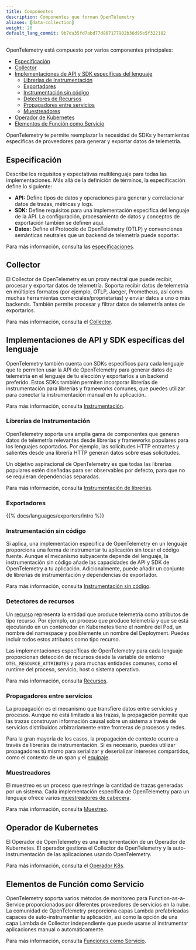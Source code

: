 ```yaml
---
title: Componentes
description: Componentes que forman OpenTelemetry
aliases: [data-collection]
weight: 20
default_lang_commit: 9b7da35fd7abd77d867177902b36d95e5f322182
---
```


OpenTelemetry está compuesto por varios componentes principales:

- [Especificación](#especificación)
- [Collector](#collector)
- [Implementaciones de API y SDK específicas del lenguaje](#implementaciones-de-api-y-sdk-específicas-del-lenguaje)
  - [Librerías de Instrumentación](#librerías-de-instrumentación)
  - [Exportadores](#exportadores)
  - [Instrumentación sin código](#instrumentación-sin-código)
  - [Detectores de Recursos](#detectores-de-recursos)
  - [Propagadores entre servicios](#propagadores-entre-servicios)
  - [Muestreadores](#muestreadores)
- [Operador de Kubernetes](#operador-de-kubernetes)
- [Elementos de Función como Servicio](#elementos-de-función-como-servicio)

OpenTelemetry te permite reemplazar la necesidad de SDKs y herramientas
específicas de proveedores para generar y exportar datos de telemetría.

## Especificación

Describe los requisitos y expectativas multilenguaje para todas las
implementaciones. Más allá de la definición de términos, la especificación
define lo siguiente:

- **API:** Define tipos de datos y operaciones para generar y correlacionar
  datos de trazas, métricas y logs.
- **SDK:** Define requisitos para una implementación específica del lenguaje de
  la API. La configuración, procesamiento de datos y conceptos de exportación
  también se definen aquí.
- **Datos:** Define el Protocolo de OpenTelemetry (OTLP) y convenciones
  semánticas neutrales que un backend de telemetría puede soportar.

Para más información, consulta las [especificaciones](/docs/specs/).

## Collector

El Collector de OpenTelemetry es un proxy neutral que puede recibir, procesar y
exportar datos de telemetría. Soporta recibir datos de telemetría en múltiples
formatos (por ejemplo, OTLP, Jaeger, Prometheus, así como muchas herramientas
comerciales/proprietarias) y enviar datos a uno o más backends. También permite
procesar y filtrar datos de telemetría antes de exportarlos.

Para más información, consulta el [Collector](/docs/collector/).

## Implementaciones de API y SDK específicas del lenguaje

OpenTelemetry también cuenta con SDKs específicos para cada lenguaje que te
permiten usar la API de OpenTelemetry para generar datos de telemetría en el
lenguaje de tu elección y exportarlos a un backend preferido. Estos SDKs también
permiten incorporar librerías de instrumentación para librerías y frameworks
comunes, que puedes utilizar para conectar la instrumentación manual en tu
aplicación.

Para más información, consulta
[Instrumentación](/docs/concepts/instrumentation/).

### Librerías de Instrumentación

OpenTelemetry soporta una amplia gama de componentes que generan datos de
telemetría relevantes desde librerías y frameworks populares para los lenguajes
soportados. Por ejemplo, las solicitudes HTTP entrantes y salientes desde una
librería HTTP generan datos sobre esas solicitudes.

Un objetivo aspiracional de OpenTelemetry es que todas las librerías populares
estén diseñadas para ser observables por defecto, para que no se requieran
dependencias separadas.

Para más información, consulta
[Instrumentación de librerías](/docs/concepts/instrumentation/libraries/).

### Exportadores

{{% docs/languages/exporters/intro %}}

### Instrumentación sin código

Si aplica, una implementación específica de OpenTelemetry en un lenguaje
proporciona una forma de instrumentar tu aplicación sin tocar el código fuente.
Aunque el mecanismo subyacente depende del lenguaje, la instrumentación sin
código añade las capacidades de API y SDK de OpenTelemetry a tu aplicación.
Adicionalmente, puede añadir un conjunto de librerías de instrumentación y
dependencias de exportador.

Para más información, consulta
[Instrumentación sin código](/docs/concepts/instrumentation/zero-code/).

### Detectores de recursos

Un [recurso](/docs/concepts/resources/) representa la entidad que produce
telemetría como atributos de tipo recurso. Por ejemplo, un proceso que produce
telemetría y que se está ejecutando en un contenedor en Kubernetes tiene el
nombre del Pod, un nombre del namespace y posiblemente un nombre del Deployment.
Puedes incluir todos estos atributos como tipo recurso.

Las implementaciones específicas de OpenTelemetry para cada lenguaje
proporcionan detección de recursos desde la variable de entorno
`OTEL_RESOURCE_ATTRIBUTES` y para muchas entidades comunes, como el runtime del
proceso, servicio, host o sistema operativo.

Para más información, consulta [Recursos](/docs/concepts/resources/).

### Propagadores entre servicios

La propagación es el mecanismo que transfiere datos entre servicios y procesos.
Aunque no está limitado a las trazas, la propagación permite que las trazas
construyan información causal sobre un sistema a través de servicios
distribuidos arbitrariamente entre fronteras de procesos y redes.

Para la gran mayoría de los casos, la propagación de contexto ocurre a través de
librerías de instrumentación. Si es necesario, puedes utilizar propagadores tú
mismo para serializar y deserializar intereses compartidos, como el contexto de
un span y el [equipaje](/docs/concepts/signals/baggage/).

### Muestreadores

El muestreo es un proceso que restringe la cantidad de trazas generadas por un
sistema. Cada implementación específica de OpenTelemetry para un lenguaje ofrece
varios [muestreadores de cabecera](/docs/concepts/sampling/#head-sampling).

Para más información, consulta [Muestreo](/docs/concepts/sampling).

## Operador de Kubernetes

El Operador de OpenTelemetry es una implementación de un Operador de Kubernetes.
El operador gestiona el Collector de OpenTelemetry y la auto-instrumentación de
las aplicaciones usando OpenTelemetry.

Para más información, consulta el [Operador K8s](/docs/kubernetes/operator/).

## Elementos de Función como Servicio

OpenTelemetry soporta varios métodos de monitoreo para Function-as-a-Service
proporcionados por diferentes proveedores de servicios en la nube. La comunidad
de OpenTelemetry proporciona capas Lambda prefabricadas capaces de
auto-instrumentar tu aplicación, así como la opción de una capa Lambda de
Collector independiente que puede usarse al instrumentar aplicaciones manual o
automáticamente.

Para más información, consulta [Funciones como Servicio](/docs/faas/).
